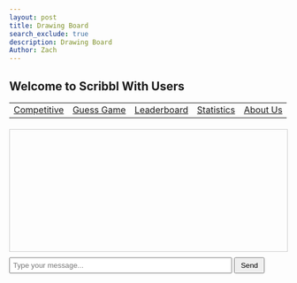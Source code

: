 ```yaml
---
layout: post
title: Drawing Board
search_exclude: true
description: Drawing Board
Author: Zach
---
```


## Welcome to Scribbl With Users

<table>
    <tr>
        <td><a href="{{site.baseurl}}/competition">Competitive</a></td>
        <td><a href="{{site.baseurl}}/guess">Guess Game </a></td>
        <td><a href="{{site.baseurl}}/leaderboard">Leaderboard</a></td>
        <td><a href="{{site.baseurl}}/stats">Statistics</a></td>
        <td><a href="{{site.baseurl}}/about">About Us</a></td>
    </tr>
</table>

<div id="app"></div>
<div id="chat-container" style="margin-top: 20px;">
    <div id="messages" style="height: 200px; overflow-y: auto; border: 1px solid #ccc; padding: 10px; margin-bottom: 10px;"></div>
    <input type="text" id="message-input" placeholder="Type your message..." style="width: 80%; padding: 5px;">
    <button id="send-button" style="padding: 5px 10px;">Send</button>
</div>
<script>
document.addEventListener('DOMContentLoaded', () => {
    const app = document.querySelector('#app');
    if (!app) {
        console.error('Error: #app container not found. Ensure the div with id "app" is in the HTML.');
        return;
    }
    const toolbar = document.createElement('div');
    toolbar.style.cssText = `
        display: flex;
        justify-content: center;
        align-items: center;
        margin-bottom: 10px;
        background: rgba(255, 255, 255, 0.3);
        padding: 10px;
        border-radius: 10px;
        gap: 10px;
        flex-wrap: wrap;
    `;
    const colorPicker = document.createElement('input');
    colorPicker.type = 'color';
    colorPicker.value = '#000000';
    colorPicker.style.cssText = `
        width: 40px;
        height: 40px;
        border: none;
        cursor: pointer;
    `;
    toolbar.appendChild(colorPicker);
    let currentColor = colorPicker.value;
    let isEraser = false;
    colorPicker.addEventListener('input', () => {
        currentColor = colorPicker.value;
        isEraser = false;
    });
    const brushSize = document.createElement('input');
    brushSize.type = 'range';
    brushSize.min = '1';
    brushSize.max = '50';
    brushSize.value = '5';
    brushSize.style.cssText = 'margin: 0 10px;';
    toolbar.appendChild(brushSize);
    const eraserButton = document.createElement('button');
    eraserButton.textContent = 'Eraser';
    eraserButton.style.cssText = `
        background: white;
        color: black;
        border: 2px solid #000;
        padding: 10px;
        border-radius: 5px;
        cursor: pointer;
        font-weight: bold;
    `;
    eraserButton.addEventListener('click', () => {
        isEraser = true;
    });
    toolbar.appendChild(eraserButton);
    const backgroundToggle = document.createElement('button');
    backgroundToggle.textContent = 'Clear';
    backgroundToggle.style.cssText = `
        background: #000;
        color: white;
        border: none;
        padding: 10px;
        border-radius: 5px;
        cursor: pointer;
        font-weight: bold;
    `;
    backgroundToggle.addEventListener('click', () => {
        canvas.style.background = canvas.style.background === 'black' ? 'white' : 'black';
    });
    toolbar.appendChild(backgroundToggle);
    const saveButton = document.createElement('button');
    saveButton.textContent = 'Save';
    saveButton.style.cssText = `
        background: #28A745;
        color: white;
        border: none;
        padding: 10px;
        border-radius: 5px;
        cursor: pointer;
        font-weight: bold;
    `;
 saveButton.addEventListener('click', () => {
        const userName = prompt("Enter your name (optional):") || "Anonymous";
        const drawingName = prompt("Enter the name of your drawing (optional):") || "Untitled";
        const drawingData = canvas.toDataURL("image/jpeg");
     const link = document.createElement('a');
        link.download = `${userName}_${drawingName}.jpeg`;
        link.href = drawingData;
        link.click();
    fetch('/api/save-drawing', {
            method: 'POST',
            headers: {
                'Content-Type': 'application/json'
            },
            body: JSON.stringify({
                user_name: userName,
                drawing_name: drawingName,
                drawing: drawingData
            })
        })
        .then(response => response.json())
        .then(data => {
            if (data.message) {
                alert(`Drawing saved! Name: ${userName}, Drawing: ${drawingName}`);
            } else {
                alert(`Error: ${data.error}`);
            }
        })
        .catch(error => {
            console.error('Error:', error);
        });
    });
    toolbar.appendChild(saveButton);
    const resetButton = document.createElement('button');
    resetButton.textContent = 'Reset';
    resetButton.style.cssText = `
        background: #DC3545;
        color: white;
        border: none;
        padding: 10px;
        border-radius: 5px;
        cursor: pointer;
        font-weight: bold;
    `;
    resetButton.addEventListener('click', () => {
        ctx.clearRect(0, 0, canvas.width, canvas.height);
    });
    toolbar.appendChild(resetButton);
    const canvas = document.createElement('canvas');
    canvas.width = 800;
    canvas.height = 600;
    canvas.style.cssText = `
        border: 2px solid black;
        background: white;
        cursor: crosshair;
    `;
    const ctx = canvas.getContext('2d');
    ctx.fillStyle = 'white';
    ctx.fillRect(0, 0, canvas.width, canvas.height);
    let drawing = false;
    canvas.addEventListener('mousedown', (e) => {
        drawing = true;
        ctx.beginPath();
        ctx.moveTo(e.offsetX, e.offsetY);
    });
    canvas.addEventListener('mousemove', (e) => {
        if (drawing) {
            ctx.strokeStyle = isEraser ? 'white' : currentColor;
            ctx.lineWidth = brushSize.value;
            ctx.lineCap = 'round';
            ctx.lineTo(e.offsetX, e.offsetY);
            ctx.stroke();
        }
    });
    canvas.addEventListener('mouseup', () => {
        drawing = false;
        ctx.closePath();
    });
    canvas.addEventListener('mouseleave', () => {
        drawing = false;
    });
    const messageInput = document.getElementById('message-input');
    const sendButton = document.getElementById('send-button');
    const messagesDiv = document.getElementById('messages');
    function sendMessage() {
        const message = messageInput.value.trim();
        if (message) {
            const messageElement = document.createElement('div');
            messageElement.textContent = `You: ${message}`;
            messagesDiv.appendChild(messageElement);
            messagesDiv.scrollTop = messagesDiv.scrollHeight;
            messageInput.value = '';
        }
    }
    sendButton.addEventListener('click', sendMessage);
    messageInput.addEventListener('keypress', (e) => {
        if (e.key === 'Enter') {
            sendMessage();
        }
    });
    app.appendChild(toolbar);
    app.appendChild(canvas);
});
</script>